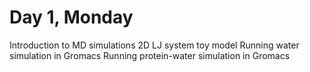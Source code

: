 # Day 1, Monday

Introduction to MD simulations
2D LJ system toy model
Running water simulation in Gromacs
Running protein-water simulation in Gromacs
